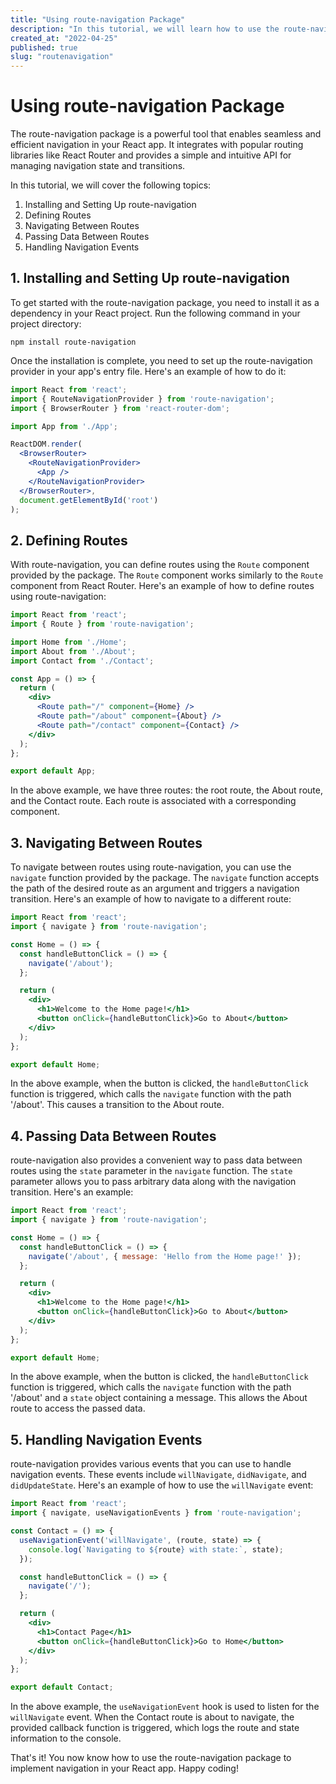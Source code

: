 ```yaml
---
title: "Using route-navigation Package"
description: "In this tutorial, we will learn how to use the route-navigation package to implement navigation in your React app."
created_at: "2022-04-25"
published: true
slug: "routenavigation"
---
```


# Using route-navigation Package

The route-navigation package is a powerful tool that enables seamless and efficient navigation in your React app. It integrates with popular routing libraries like React Router and provides a simple and intuitive API for managing navigation state and transitions.

In this tutorial, we will cover the following topics:

1. Installing and Setting Up route-navigation
2. Defining Routes
3. Navigating Between Routes
4. Passing Data Between Routes
5. Handling Navigation Events

## 1. Installing and Setting Up route-navigation

To get started with the route-navigation package, you need to install it as a dependency in your React project. Run the following command in your project directory:

```
npm install route-navigation
```

Once the installation is complete, you need to set up the route-navigation provider in your app's entry file. Here's an example of how to do it:

```jsx
import React from 'react';
import { RouteNavigationProvider } from 'route-navigation';
import { BrowserRouter } from 'react-router-dom';

import App from './App';

ReactDOM.render(
  <BrowserRouter>
    <RouteNavigationProvider>
      <App />
    </RouteNavigationProvider>
  </BrowserRouter>,
  document.getElementById('root')
);
```

## 2. Defining Routes

With route-navigation, you can define routes using the `Route` component provided by the package. The `Route` component works similarly to the `Route` component from React Router. Here's an example of how to define routes using route-navigation:

```jsx
import React from 'react';
import { Route } from 'route-navigation';

import Home from './Home';
import About from './About';
import Contact from './Contact';

const App = () => {
  return (
    <div>
      <Route path="/" component={Home} />
      <Route path="/about" component={About} />
      <Route path="/contact" component={Contact} />
    </div>
  );
};

export default App;
```

In the above example, we have three routes: the root route, the About route, and the Contact route. Each route is associated with a corresponding component.

## 3. Navigating Between Routes

To navigate between routes using route-navigation, you can use the `navigate` function provided by the package. The `navigate` function accepts the path of the desired route as an argument and triggers a navigation transition. Here's an example of how to navigate to a different route:

```jsx
import React from 'react';
import { navigate } from 'route-navigation';

const Home = () => {
  const handleButtonClick = () => {
    navigate('/about');
  };

  return (
    <div>
      <h1>Welcome to the Home page!</h1>
      <button onClick={handleButtonClick}>Go to About</button>
    </div>
  );
};

export default Home;
```

In the above example, when the button is clicked, the `handleButtonClick` function is triggered, which calls the `navigate` function with the path '/about'. This causes a transition to the About route.

## 4. Passing Data Between Routes

route-navigation also provides a convenient way to pass data between routes using the `state` parameter in the `navigate` function. The `state` parameter allows you to pass arbitrary data along with the navigation transition. Here's an example:

```jsx
import React from 'react';
import { navigate } from 'route-navigation';

const Home = () => {
  const handleButtonClick = () => {
    navigate('/about', { message: 'Hello from the Home page!' });
  };

  return (
    <div>
      <h1>Welcome to the Home page!</h1>
      <button onClick={handleButtonClick}>Go to About</button>
    </div>
  );
};

export default Home;
```

In the above example, when the button is clicked, the `handleButtonClick` function is triggered, which calls the `navigate` function with the path '/about' and a `state` object containing a message. This allows the About route to access the passed data.

## 5. Handling Navigation Events

route-navigation provides various events that you can use to handle navigation events. These events include `willNavigate`, `didNavigate`, and `didUpdateState`. Here's an example of how to use the `willNavigate` event:

```jsx
import React from 'react';
import { navigate, useNavigationEvents } from 'route-navigation';

const Contact = () => {
  useNavigationEvent('willNavigate', (route, state) => {
    console.log(`Navigating to ${route} with state:`, state);
  });

  const handleButtonClick = () => {
    navigate('/');
  };

  return (
    <div>
      <h1>Contact Page</h1>
      <button onClick={handleButtonClick}>Go to Home</button>
    </div>
  );
};

export default Contact;
```

In the above example, the `useNavigationEvent` hook is used to listen for the `willNavigate` event. When the Contact route is about to navigate, the provided callback function is triggered, which logs the route and state information to the console.

That's it! You now know how to use the route-navigation package to implement navigation in your React app. Happy coding!